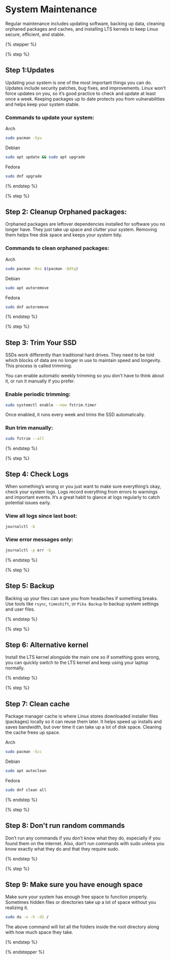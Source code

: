 # System Maintenance

Regular maintenance includes updating software, backing up data, cleaning orphaned packages and caches, and installing LTS kernels to keep Linux secure, efficient, and stable.

{% stepper %}

{% step %}
## Step 1:Updates
Updating your system is one of the most important things you can do. Updates include security patches, bug fixes, and improvements. Linux won’t force updates on you, so it’s good practice to check and update at least once a week. Keeping packages up to date protects you from vulnerabilities and helps keep your system stable.
### Commands to update your system:

Arch
```bash
sudo pacman -Syu
```

Debian
```bash
sudo apt update && sudo apt upgrade
```

Fedora
```bash
sudo dnf upgrade
```
{% endstep %}

{% step %}

## Step 2: Cleanup Orphaned packages:
Orphaned packages are leftover dependencies installed for software you no longer have. They just take up space and clutter your system.
Removing them helps free disk space and keeps your system tidy.

### Commands to clean orphaned packages:
Arch
```bash
sudo pacman -Rns $(pacman -Qdtq)
```

Debian
```bash
sudo apt autoremove
```

Fedora
```bash
sudo dnf autoremove
```
{% endstep %}

{% step %}

## Step 3: Trim Your SSD
SSDs work differently than traditional hard drives. They need to be told which blocks of data are no longer in use to maintain speed and longevity. This process is called trimming.

You can enable automatic weekly trimming so you don’t have to think about it, or run it manually if you prefer.

### Enable periodic trimming:


```bash
sudo systemctl enable --now fstrim.timer
```

Once enabled, it runs every week and trims the SSD automatically.

### Run trim manually:

```bash
sudo fstrim --all
```

{% endstep %}

{% step %}

## Step 4: Check Logs
When something’s wrong or you just want to make sure everything’s okay, check your system logs. Logs record everything from errors to warnings and important events. It’s a great habit to glance at logs regularly to catch potential issues early.


### View all logs since last boot:

```bash
journalctl -b
```

### View error messages only:
```bash
journalctl -p err -b
```
{% endstep %}

{% step %}

## Step 5: Backup
Backing up your files can save you from headaches if something breaks. Use tools like `rsync`, `timeshift`, or `Pika Backup` to backup system settings and user files.

{% endstep %}

{% step %}

## Step 6: Alternative kernel
Install the LTS kernel alongside the main one so if something goes wrong, you can quickly switch to the LTS kernel and keep using your laptop normally.

{% endstep %}

{% step %}

## Step 7: Clean cache
Package manager cache is where Linux stores downloaded installer files (packages) locally so it can reuse them later. It helps speed up installs and saves bandwidth, but over time it can take up a lot of disk space. Cleaning the cache frees up space.

Arch
```bash
sudo pacman -Scc
```

Debian
```bash
sudo apt autoclean
```

Fedora
```bash
sudo dnf clean all
```
{% endstep %}

{% step %}

## Step 8: Don't run random commands
Don’t run any commands if you don’t know what they do, especially if you found them on the internet. Also, don’t run commands with sudo unless you know exactly what they do and that they require sudo.

{% endstep %}

{% step %}

## Step 9: Make sure you have enough space
Make sure your system has enough free space to function properly. Sometimes hidden files or directories take up a lot of space without you realizing it.

```bash
sudo du -x -h -d1 /
```
The above command will list all the folders inside the root directory along with how much space they take.

{% endstep %}

{% endstepper %}
